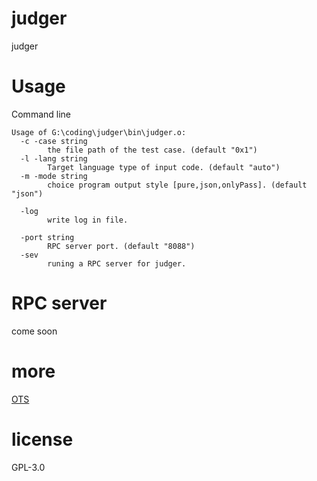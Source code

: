 # judger
judger

# Usage

Command line
```
Usage of G:\coding\judger\bin\judger.o:
  -c -case string
        the file path of the test case. (default "0x1")
  -l -lang string
        Target language type of input code. (default "auto")
  -m -mode string
        choice program output style [pure,json,onlyPass]. (default "json")

  -log
        write log in file.

  -port string
        RPC server port. (default "8088")
  -sev
        runing a RPC server for judger.
```

# RPC server
come soon

# more
[OTS](https://github.com/zhzLuke96/O.T.S-OJ)

# license
GPL-3.0

